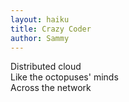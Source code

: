 ```yaml
---
layout: haiku
title: Crazy Coder
author: Sammy
---
```


Distributed cloud<br>
Like the octopuses' minds<br>
Across the network<br>